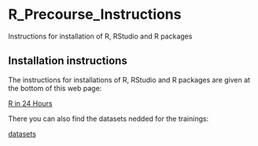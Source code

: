 # R_Precourse_Instructions
Instructions for installation of R, RStudio and R packages


## Installation instructions 

The instructions for installations of R, RStudio and R packages are given at the bottom of this web page:

[R in 24 Hours](https://www.mango-solutions.com/teach-yourself-r-in-24-hours-book/)



There you can also find the datasets nedded for the trainings:

[datasets](https://www.mango-solutions.com/teach-yourself-r-in-24-hours-book/data-sets/)
